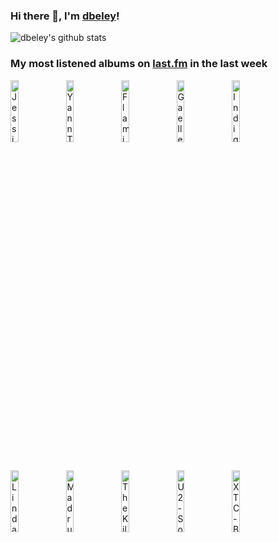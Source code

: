 ### Hi there 👋, I'm [dbeley](https://dbeley.ovh/en)!

![dbeley's github stats](https://github-readme-stats.vercel.app/api?username=dbeley)

### My most listened albums on [last.fm](https://www.last.fm/user/d_beley) in the last week

[<img src='https://lastfm.freetls.fastly.net/i/u/300x300/2cb92806ea630ccaf0a713808a20bc4e.jpg' width='16%' height='16%' alt='Jessie Ware - That! Feels Good!'>](https://www.last.fm/music/jessie%2bware/that%2521%2bfeels%2bgood%2521)&nbsp;
[<img src='https://lastfm.freetls.fastly.net/i/u/300x300/e20ada67959941a5a3db290d68b77255.jpg' width='16%' height='16%' alt='Yann Tiersen - Les Retrouvailles'>](https://www.last.fm/music/yann%2btiersen/les%2bretrouvailles)&nbsp;
[<img src='https://lastfm.freetls.fastly.net/i/u/300x300/2f4d9da137db782c7a17f5270d6493fc.jpg' width='16%' height='16%' alt='Flamin’ Groovies - Teenage Head'>](https://www.last.fm/music/flamin%25e2%2580%2599%2bgroovies/teenage%2bhead)&nbsp;
[<img src='https://lastfm.freetls.fastly.net/i/u/300x300/adee6605305f2d5262083ac00f7d689d.jpg' width='16%' height='16%' alt='Gaelle - Transient'>](https://www.last.fm/music/gaelle/transient)&nbsp;
[<img src='https://lastfm.freetls.fastly.net/i/u/300x300/468c548a89ad939207a1492ea8731faf.jpg' width='16%' height='16%' alt='Indigo De Souza - All of This Will End'>](https://www.last.fm/music/indigo%2bde%2bsouza/all%2bof%2bthis%2bwill%2bend)&nbsp;
<br>
[<img src='https://lastfm.freetls.fastly.net/i/u/300x300/3bbd6941e2643353f5d0bc527007059c.jpg' width='16%' height='16%' alt='Linda Martini - Olhos de mongol'>](https://www.last.fm/music/linda%2bmartini/olhos%2bde%2bmongol)&nbsp;
[<img src='https://lastfm.freetls.fastly.net/i/u/300x300/9043cb4cb3b274e4df14e6711eb1c953.jpg' width='16%' height='16%' alt='Madrugada - The Nightly Disease'>](https://www.last.fm/music/madrugada/the%2bnightly%2bdisease)&nbsp;
[<img src='https://lastfm.freetls.fastly.net/i/u/300x300/607071a149cb4e91bb031d26cb6d669c.png' width='16%' height='16%' alt='The Kilimanjaro Darkjazz Ensemble - The Kilimanjaro Darkjazz Ensemble'>](https://www.last.fm/music/the%2bkilimanjaro%2bdarkjazz%2bensemble/the%2bkilimanjaro%2bdarkjazz%2bensemble)&nbsp;
[<img src='https://lastfm.freetls.fastly.net/i/u/300x300/780eea351fa34071c082f4eb3db4c3ac.png' width='16%' height='16%' alt='U2 - Songs of Innocence'>](https://www.last.fm/music/u2/songs%2bof%2binnocence)&nbsp;
[<img src='https://lastfm.freetls.fastly.net/i/u/300x300/f8281a0ac73000ce53b80b0065484070.jpg' width='16%' height='16%' alt='XTC - Black Sea'>](https://www.last.fm/music/xtc/black%2bsea)&nbsp;
<br>

